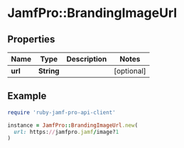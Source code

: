 # JamfPro::BrandingImageUrl

## Properties

| Name | Type | Description | Notes |
| ---- | ---- | ----------- | ----- |
| **url** | **String** |  | [optional] |

## Example

```ruby
require 'ruby-jamf-pro-api-client'

instance = JamfPro::BrandingImageUrl.new(
  url: https://jamfpro.jamf/image?1
)
```

